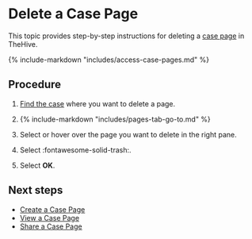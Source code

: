 # Delete a Case Page

This topic provides step-by-step instructions for deleting a [case page](about-case-pages.md) in TheHive.

{% include-markdown "includes/access-case-pages.md" %}

<h2>Procedure</h2>

1. [Find the case](../analyst-corner/cases/search-for-cases/find-a-case.md) where you want to delete a page.

2. {% include-markdown "includes/pages-tab-go-to.md" %}

3. Select or hover over the page you want to delete in the right pane.

4. Select :fontawesome-solid-trash:.

5. Select **OK**.

<h2>Next steps</h2>

* [Create a Case Page](create-a-case-page.md)
* [View a Case Page](view-a-case-page.md)
* [Share a Case Page](share-a-case-page.md)
